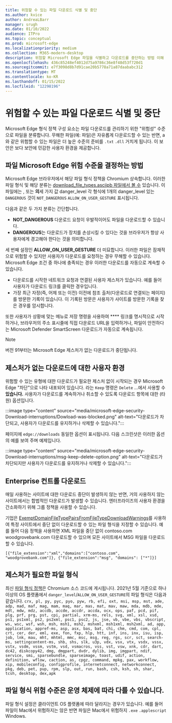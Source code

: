 ```yaml
---
title: 위험할 수 있는 파일 다운로드 식별 및 중단
ms.author: kvice
author: AndreaLBarr
manager: srugh
ms.date: 01/10/2022
audience: ITPro
ms.topic: conceptual
ms.prod: microsoft-edge
ms.localizationpriority: medium
ms.collection: M365-modern-desktop
description: 위험할 Microsoft Edge 파일을 식별하고 다운로드를 중단하는 방법 이해
ms.openlocfilehash: 436c85248ef4012d75a9786c36e8f48d53f720d1
ms.sourcegitcommit: e7f3098d8b7d91cae20b5778a71a87daababc312
ms.translationtype: MT
ms.contentlocale: ko-KR
ms.lasthandoff: 01/15/2022
ms.locfileid: "12298196"
---
```

# <a name="identify-and-interrupt-downloads-of-potentially-dangerous-files"></a>위험할 수 있는 파일 다운로드 식별 및 중단

Microsoft Edge 형식 정책 구성 요소는 파일 다운로드를 관리하기 위한 "위험성" 수준으로 파일을 분류합니다. 무해한 파일(예: 파일)은 자유롭게 다운로드할 수 있는 반면, a와 같은 위험할 수 있는 파일은 더 높은 수준의 준비를 `.txt` `.dll` 거치게 됩니다. 이 보안은 보다 보안에 민감한 사용자 환경을 제공합니다.

## <a name="how-microsoft-edge-determines-the-danger-level-of-a-file-type"></a>파일 Microsoft Edge 위험 수준을 결정하는 방법

Microsoft Edge 브라우저에서 해당 파일 형식 정책을 Chromium 상속합니다. 이러한 파일 형식 및 해당 분류는 [download_file_types.asciipb 파일에서 볼 수](https://source.chromium.org/chromium/chromium/src/+/main:components/safe_browsing/core/resources/download_file_types.asciipb;drc=af17ad3f07c1d8a24381eb7669bec0c2ffb86521) 있습니다. 이 파일에는 , 또는 **의**세 가지 값 danger_level 각 형식에 1개의 danger_level 있는 `DANGEROUS` 것이 `NOT_DANGEROUS` `ALLOW_ON_USER_GESTURE` 표시됩니다.

다음과 같은 두 가지 분류는 간단합니다.

- **NOT_DANGEROUS** 다운로드 요청이 우발적이어도 파일을 다운로드할 수 있습니다.
- **DANGEROUS**는 다운로드가 장치를 손상시킬 수 있다는 것을 브라우저가 항상 사용자에게 경고해야 한다는 것을 의미합니다.

세 번째 설정인 **ALLOW_ON_USER_GESTURE** 더 미묘합니다. 이러한 파일은 잠재적으로 위험할 수 있지만 사용자가 다운로드를 요청하는 경우 무해할 수 있습니다. Microsoft Edge 조건 중 하나에 충족되는 경우 이러한 다운로드를 자동으로 계속할 수 있습니다.

- 다운로드를 [](https://textslashplain.com/2020/05/18/browser-basics-user-gestures/) 시작한 네트워크 요청과 연결된 사용자 제스처가 있습니다. 예를 들어 사용자가 다운로드 링크를 클릭한 경우입니다.
- 가장 최근 자정(즉, 어제 또는 이전) 이전에 참조 출처(다운로드로 연결되는 페이지)를 방문한 기록이 있습니다. 이 기록된 방문은 사용자가 사이트를 방문한 기록을 찾은 경우를 암시합니다.

또한 사용자가 상황에 맞는 메뉴로 저장 명령을 사용하여 **** 링크를 명시적으로 시작하거나, 브라우저의 주소 표시줄에 직접 다운로드 URL을 입력하거나, 파일이 안전하다는 Microsoft Defender SmartScreen 다운로드가 자동으로 계속됩니다.

> [!NOTE]
> 버전 91부터는 Microsoft Edge 제스처가 없는 다운로드가 중단됩니다.

## <a name="user-experience-for-downloads-that-lack-a-gesture"></a>제스처가 없는 다운로드에 대한 사용자 환경

위험할 수 있는 유형에 대한 다운로드가 필요한 제스처 없이 시작되는 경우 Microsoft Edge "차단"으로 나타 내포되어 있습니다. 라는 `Keep` 명령은 `Delete` ...에서 사용할 수 **있습니다.** 사용자가 다운로드를 계속하거나 취소할 수 있도록 다운로드 항목에 대한 (타원) 옵션입니다.

:::image type="content" source="media/microsoft-edge-security-Download-interruptions/Dowload-was-blocked.png" alt-text="다운로드가 차단되고, 사용자가 다운로드를 유지하거나 삭제할 수 있습니다.":::

페이지에 `edge://downloads` 동일한 옵션이 표시됩니다. 다음 스크린샷은 이러한 옵션의 예를 보여 주며 예제입니다.

:::image type="content" source="media/microsoft-edge-security-Download-interruptions/msg-keep-delete-option.png" alt-text="다운로드가 차단되지만 사용자가 다운로드를 유지하거나 삭제할 수 있습니다.":::

## <a name="enterprise-controls-for-downloads"></a>Enterprise 컨트롤 다운로드

매일 사용하는 사이트에 대한 다운로드 중단이 발생하지 않는 반면, 거의 사용하지 않는 사이트에서는 합법적인 다운로드가 발생할 수 있습니다. 엔터프라이즈의 사용자 환경을 간소화하기 위해 그룹 정책을 사용할 수 있습니다.

기업은 [ExemptDomainFileTypePairsFromFileTypeDownloadWarnings](/deployedge/microsoft-edge-policies#exemptdomainfiletypepairsfromfiletypedownloadwarnings)를 사용하여 특정 사이트에서 중단 없이 다운로드할 수 있는 파일 형식을 지정할 수 있습니다. 예를 들어 다음 정책을 사용하면 XML 파일을 중단 없이 contoso.com woodgrovebank.com 다운로드할 수 있으며 모든 사이트에서 MSG 파일을 다운로드할 수 있습니다.

`[{"file_extension":"xml","domains":["contoso.com", "woodgrovebank.com"]},
{"file_extension":"msg", "domains": ["*"]}]`

## <a name="file-types-requiring-a-gesture"></a>제스처가 필요한 파일 형식

최신 [파일 형식 정책](https://source.chromium.org/chromium/chromium/src/+/main:components/safe_browsing/core/resources/download_file_types.asciipb;drc=af17ad3f07c1d8a24381eb7669bec0c2ffb86521)은 Chromium 소스 코드에 게시됩니다. 2021년 5월 기준으로 하나 이상의 OS 플랫폼에서 `danger_level`/`ALLOW_ON_USER_GESTURE`의 파일 형식은 다음과 같습니다.
`crx, pl, py, pyc, pyo, pyw, rb, efi, oxt, msi, msp, mst, ade, adp, mad, maf, mag, mam, maq, mar, mas, mat, mav, maw, mda, mdb, mde, mdt, mdw, mdz, accdb, accde, accdr, accda, ocx, ops, paf, pcd, pif, plg, prf, prg, pst, cpi, partial, xrm-ms, rels, svg, xml, xsl, xsd, ps1, ps1xml, ps2, ps2xml, psc1, psc2, js, jse, vb, vbe, vbs, vbscript, ws, wsc, wsf, wsh, msh, msh1, msh2, mshxml, msh1xml, msh2xml, ad, app, application, appref-ms, asp, asx, bas, bat, chi, chm, cmd, com, cpl, crt, cer, der, eml, exe, fon, fxp, hlp, htt, inf, ins, inx, isu, isp, job, lnk, mau, mht, mhtml, mmc, msc, msg, reg, rgs, scr, sct, search-ms, settingcontent-ms, shb, shs, slk, u3p, vdx, vsx, vtx, vsdx, vssx, vstx, vsdm, vssm, vstm, vsd, vsmacros, vss, vst, vsw, xnk, cdr, dart, dc42, diskcopy42, dmg, dmgpart, dvdr, dylib, img, imgpart, ndif, service, smi, sparsebundle, sparseimage, toast, udif, action, definition, wflow, caction, as, cpgz, command, mpkg, pax, workflow, xip, mobileconfig, configprofile, internetconnect, networkconnect, pkg, deb, pet, pup, rpm, slp, out, run, bash, csh, ksh, sh, shar, tcsh, desktop, dex,apk`

## <a name="the-file-type-danger-level-may-vary-by-operating-system"></a>파일 형식 위험 수준은 운영 체제에 따라 다를 수 있습니다.

파일 형식 설정은 클라이언트 OS 플랫폼에 따라 달라지는 경우가 있습니다. 예를 들어 파일이 Mac에서 위험하지는 않은 반면 파일은 Mac에서 위험하지 `.exe` `.applescript` Windows.
